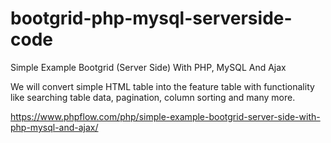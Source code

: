 # bootgrid-php-mysql-serverside-code
Simple Example Bootgrid (Server Side) With PHP, MySQL And Ajax

We will convert simple HTML table into the feature table with functionality like searching table data, pagination, column sorting and many more.

https://www.phpflow.com/php/simple-example-bootgrid-server-side-with-php-mysql-and-ajax/
